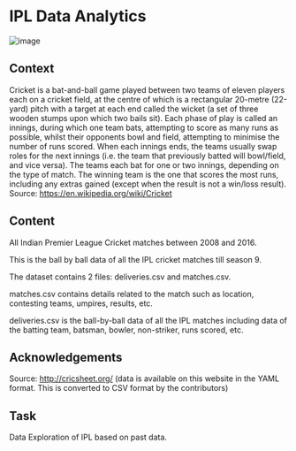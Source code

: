 # IPL Data Analytics

![image](https://iplplatform-static-files.s3.amazonaws.com/IPL/photo/2018/05/13/445a4aab-3450-48d6-a0c1-5b56a78ddef5/logo.jpg)

## Context

Cricket is a bat-and-ball game played between two teams of eleven players each on a cricket field, at the centre of which is a rectangular 20-metre (22-yard) pitch with a target at each end called the wicket (a set of three wooden stumps upon which two bails sit). Each phase of play is called an innings, during which one team bats, attempting to score as many runs as possible, whilst their opponents bowl and field, attempting to minimise the number of runs scored. When each innings ends, the teams usually swap roles for the next innings (i.e. the team that previously batted will bowl/field, and vice versa). The teams each bat for one or two innings, depending on the type of match. The winning team is the one that scores the most runs, including any extras gained (except when the result is not a win/loss result). Source: https://en.wikipedia.org/wiki/Cricket

## Content
All Indian Premier League Cricket matches between 2008 and 2016.

This is the ball by ball data of all the IPL cricket matches till season 9.

The dataset contains 2 files: deliveries.csv and matches.csv.

matches.csv contains details related to the match such as location, contesting teams, umpires, results, etc.

deliveries.csv is the ball-by-ball data of all the IPL matches including data of the batting team, batsman, bowler, non-striker, runs scored, etc.

## Acknowledgements
Source: http://cricsheet.org/ (data is available on this website in the YAML format. This is converted to CSV format by the contributors)

## Task
Data Exploration of IPL based on past data.
